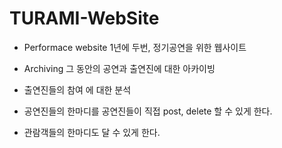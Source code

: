 # TURAMI-WebSite

- Performace website
  1년에 두번, 정기공연을 위한 웹사이트
- Archiving
  그 동안의 공연과 출연진에 대한 아카이빙
- 출연진들의 참여 에 대한 분석

- 공연진들의 한마디를 공연진들이 직접 post, delete 할 수 있게 한다.
- 관람객들의 한마디도 달 수 있게 한다.
